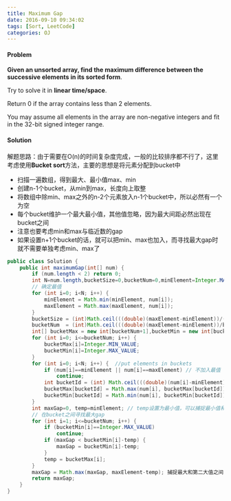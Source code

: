 ```yaml
---
title: Maximum Gap
date: 2016-09-10 09:34:02
tags: [Sort, LeetCode]
categories: OJ
---
```


#### Problem
<b>Given an unsorted array, find the maximum difference between the successive elements in its sorted form</b>.

Try to solve it in <b>linear time/space</b>.

Return 0 if the array contains less than 2 elements.

You may assume all elements in the array are non-negative integers and fit in the 32-bit signed integer range.

#### Solution
解题思路：由于需要在O(n)的时间复杂度完成，一般的比较排序都不行了，这里考虑使用<b>Bucket sort</b>方法，主要的思想是将元素分配到bucket中

- 扫描一遍数组，得到最大、最小值max、min
- 创建n-1个bucket，从min到max，长度向上取整
- 将数组中除min、max之外的n-2个元素放入n-1个bucket中，所以必然有一个为空
- 每个bucket维护一个最大最小值，其他值忽略，因为最大间距必然出现在bucket之间
- 注意也要考虑min和max与临近数的gap
- 如果设置n+1个bucket的话，就可以把min、max也加入，而寻找最大gap时就不需要单独考虑min、max了

```java
public class Solution {
    public int maximumGap(int[] num) {
        if (num.length < 2) return 0;
        int N=num.length,bucketSize=0,bucketNum=0,minElement=Integer.MAX_VALUE,maxElement=0;
        // 确定最值
        for (int i=0; i<N; i++) {
        	minElement = Math.min(minElement, num[i]);
        	maxElement = Math.max(maxElement, num[i]);
        }
        bucketSize = (int)Math.ceil(((double)(maxElement-minElement))/(N-1)); // bucket的大小
        bucketNum  = (int)Math.ceil(((double)(maxElement-minElement))/bucketSize); // bucket数量
        int[] bucketMax = new int[bucketNum+1],bucketMin = new int[bucketNum+1];
        for (int i=0; i<=bucketNum; i++) {
        	bucketMax[i]=Integer.MIN_VALUE;
        	bucketMin[i]=Integer.MAX_VALUE;
        }
        for (int i=0; i<N; i++) {  //put elements in buckets
        	if (num[i]==minElement || num[i]==maxElement) // 不加入最值
        		continue;
        	int bucketId = (int) Math.ceil(((double)(num[i]-minElement))/bucketSize); // 计算bucket编号
        	bucketMax[bucketId] = Math.max(num[i], bucketMax[bucketId]);
        	bucketMin[bucketId] = Math.min(num[i], bucketMin[bucketId]);
        }
        int maxGap=0, temp=minElement; // temp设置为最小值，可以捕捉最小值和第二小值之间的gap
        // 在bucket之间寻找最大gap
        for (int i=1; i<=bucketNum; i++) {
        	if (bucketMin[i]==Integer.MAX_VALUE)
        		continue;
        	if (maxGap < bucketMin[i]-temp) {
        		maxGap = bucketMin[i]-temp;
        	}
        	temp = bucketMax[i];
        }
        maxGap = Math.max(maxGap, maxElement-temp); 捕捉最大和第二大值之间的gap
        return maxGap;
    }
}
```